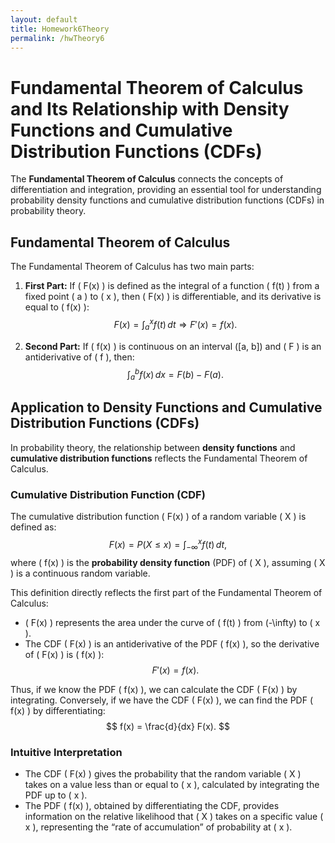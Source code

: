 ```yaml
---
layout: default
title: Homework6Theory
permalink: /hwTheory6
---
```

# Fundamental Theorem of Calculus and Its Relationship with Density Functions and Cumulative Distribution Functions (CDFs)

The **Fundamental Theorem of Calculus** connects the concepts of differentiation and integration, providing an essential tool for understanding probability density functions and cumulative distribution functions (CDFs) in probability theory.

## Fundamental Theorem of Calculus

The Fundamental Theorem of Calculus has two main parts:

1. **First Part:** If \( F(x) \) is defined as the integral of a function \( f(t) \) from a fixed point \( a \) to \( x \), then \( F(x) \) is differentiable, and its derivative is equal to \( f(x) \):
   $$
   F(x) = \int_a^x f(t) \, dt \Rightarrow F'(x) = f(x).
   $$

2. **Second Part:** If \( f(x) \) is continuous on an interval \([a, b]\) and \( F \) is an antiderivative of \( f \), then:
   $$
   \int_a^b f(x) \, dx = F(b) - F(a).
   $$

## Application to Density Functions and Cumulative Distribution Functions (CDFs)

In probability theory, the relationship between **density functions** and **cumulative distribution functions** reflects the Fundamental Theorem of Calculus.

### Cumulative Distribution Function (CDF)

The cumulative distribution function \( F(x) \) of a random variable \( X \) is defined as:
$$
F(x) = P(X \leq x) = \int_{-\infty}^x f(t) \, dt,
$$
where \( f(x) \) is the **probability density function** (PDF) of \( X \), assuming \( X \) is a continuous random variable.

This definition directly reflects the first part of the Fundamental Theorem of Calculus:
- \( F(x) \) represents the area under the curve of \( f(t) \) from \(-\infty\) to \( x \).
- The CDF \( F(x) \) is an antiderivative of the PDF \( f(x) \), so the derivative of \( F(x) \) is \( f(x) \):
  $$
  F'(x) = f(x).
  $$

Thus, if we know the PDF \( f(x) \), we can calculate the CDF \( F(x) \) by integrating. Conversely, if we have the CDF \( F(x) \), we can find the PDF \( f(x) \) by differentiating:
$$
f(x) = \frac{d}{dx} F(x).
$$

### Intuitive Interpretation

- The CDF \( F(x) \) gives the probability that the random variable \( X \) takes on a value less than or equal to \( x \), calculated by integrating the PDF up to \( x \).
- The PDF \( f(x) \), obtained by differentiating the CDF, provides information on the relative likelihood that \( X \) takes on a specific value \( x \), representing the “rate of accumulation” of probability at \( x \).

